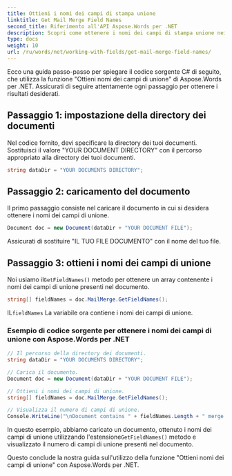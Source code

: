 ```yaml
---
title: Ottieni i nomi dei campi di stampa unione
linktitle: Get Mail Merge Field Names
second_title: Riferimento all'API Aspose.Words per .NET
description: Scopri come ottenere i nomi dei campi di stampa unione nei documenti di Word con Aspose.Words per .NET.
type: docs
weight: 10
url: /ru/words/net/working-with-fields/get-mail-merge-field-names/
---
```


Ecco una guida passo-passo per spiegare il codice sorgente C# di seguito, che utilizza la funzione "Ottieni nomi dei campi di unione" di Aspose.Words per .NET. Assicurati di seguire attentamente ogni passaggio per ottenere i risultati desiderati.

## Passaggio 1: impostazione della directory dei documenti

Nel codice fornito, devi specificare la directory dei tuoi documenti. Sostituisci il valore "YOUR DOCUMENT DIRECTORY" con il percorso appropriato alla directory dei tuoi documenti.

```csharp
string dataDir = "YOUR DOCUMENTS DIRECTORY";
```

## Passaggio 2: caricamento del documento

Il primo passaggio consiste nel caricare il documento in cui si desidera ottenere i nomi dei campi di unione.

```csharp
Document doc = new Document(dataDir + "YOUR DOCUMENT FILE");
```

Assicurati di sostituire "IL TUO FILE DOCUMENTO" con il nome del tuo file.

## Passaggio 3: ottieni i nomi dei campi di unione

 Noi usiamo il`GetFieldNames()` metodo per ottenere un array contenente i nomi dei campi di unione presenti nel documento.

```csharp
string[] fieldNames = doc.MailMerge.GetFieldNames();
```

 IL`fieldNames` La variabile ora contiene i nomi dei campi di unione.

### Esempio di codice sorgente per ottenere i nomi dei campi di unione con Aspose.Words per .NET

```csharp
// Il percorso della directory dei documenti.
string dataDir = "YOUR DOCUMENTS DIRECTORY";

// Carica il documento.
Document doc = new Document(dataDir + "YOUR DOCUMENT FILE");

// Ottieni i nomi dei campi di unione.
string[] fieldNames = doc.MailMerge.GetFieldNames();

// Visualizza il numero di campi di unione.
Console.WriteLine("\nDocument contains " + fieldNames.Length + " merge fields.");
```

 In questo esempio, abbiamo caricato un documento, ottenuto i nomi dei campi di unione utilizzando l'estensione`GetFieldNames()` metodo e visualizzato il numero di campi di unione presenti nel documento.

Questo conclude la nostra guida sull'utilizzo della funzione "Ottieni nomi dei campi di unione" con Aspose.Words per .NET.